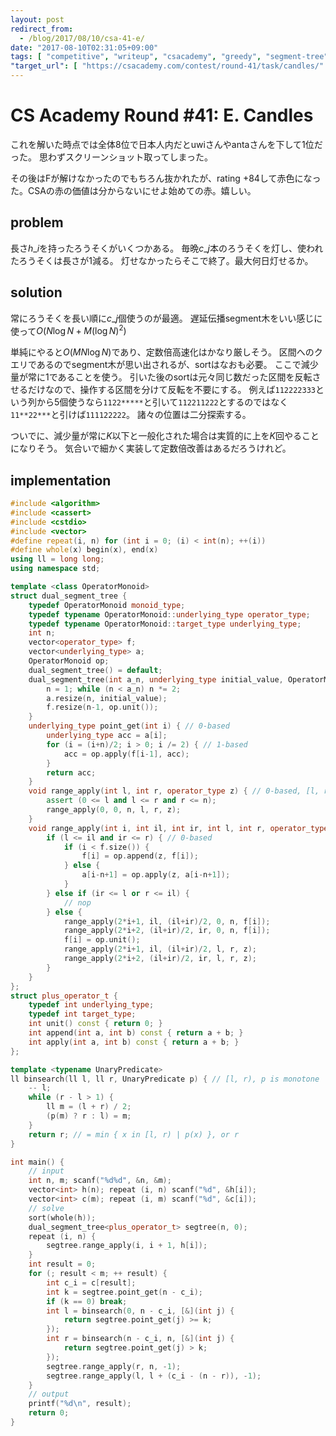 ```yaml
---
layout: post
redirect_from:
  - /blog/2017/08/10/csa-41-e/
date: "2017-08-10T02:31:05+09:00"
tags: [ "competitive", "writeup", "csacademy", "greedy", "segment-tree", "lazy-propagation", "binary-search" ]
"target_url": [ "https://csacademy.com/contest/round-41/task/candles/" ]
---
```


# CS Academy Round #41: E. Candles

これを解いた時点では全体$8$位で日本人内だとuwiさんやantaさんを下して$1$位だった。
思わずスクリーンショット取ってしまった。

その後はFが解けなかったのでもちろん抜かれたが、rating +84して赤色になった。CSAの赤の価値は分からないにせよ始めての赤。嬉しい。

## problem

長さ$h\_i$を持ったろうそくがいくつかある。
毎晩$c\_j$本のろうそくを灯し、使われたろうそくは長さが$1$減る。
灯せなかったらそこで終了。最大何日灯せるか。

## solution

常にろうそくを長い順に$c\_j$個使うのが最適。
遅延伝播segment木をいい感じに使って$O(N \log N + M (\log N)^2)$

単純にやると$O(MN \log N)$であり、定数倍高速化はかなり厳しそう。
区間へのクエリであるのでsegment木が思い出されるが、sortはなおも必要。
ここで減少量が常に$1$であることを使う。
引いた後のsortは元々同じ数だった区間を反転させるだけなので、操作する区間を分けて反転を不要にする。
例えば`112222333`という列から$5$個使うなら`1122*****`と引いて`112211222`とするのではなく`11**22***`と引けば`111122222`。
諸々の位置は二分探索する。


ついでに、減少量が常に$K$以下と一般化された場合は実質的に上を$K$回やることになりそう。
気合いで細かく実装して定数倍改善はあるだろうけれど。

## implementation

``` c++
#include <algorithm>
#include <cassert>
#include <cstdio>
#include <vector>
#define repeat(i, n) for (int i = 0; (i) < int(n); ++(i))
#define whole(x) begin(x), end(x)
using ll = long long;
using namespace std;

template <class OperatorMonoid>
struct dual_segment_tree {
    typedef OperatorMonoid monoid_type;
    typedef typename OperatorMonoid::underlying_type operator_type;
    typedef typename OperatorMonoid::target_type underlying_type;
    int n;
    vector<operator_type> f;
    vector<underlying_type> a;
    OperatorMonoid op;
    dual_segment_tree() = default;
    dual_segment_tree(int a_n, underlying_type initial_value, OperatorMonoid const & a_op = OperatorMonoid()) : op(a_op) {
        n = 1; while (n < a_n) n *= 2;
        a.resize(n, initial_value);
        f.resize(n-1, op.unit());
    }
    underlying_type point_get(int i) { // 0-based
        underlying_type acc = a[i];
        for (i = (i+n)/2; i > 0; i /= 2) { // 1-based
            acc = op.apply(f[i-1], acc);
        }
        return acc;
    }
    void range_apply(int l, int r, operator_type z) { // 0-based, [l, r)
        assert (0 <= l and l <= r and r <= n);
        range_apply(0, 0, n, l, r, z);
    }
    void range_apply(int i, int il, int ir, int l, int r, operator_type z) {
        if (l <= il and ir <= r) { // 0-based
            if (i < f.size()) {
                f[i] = op.append(z, f[i]);
            } else {
                a[i-n+1] = op.apply(z, a[i-n+1]);
            }
        } else if (ir <= l or r <= il) {
            // nop
        } else {
            range_apply(2*i+1, il, (il+ir)/2, 0, n, f[i]);
            range_apply(2*i+2, (il+ir)/2, ir, 0, n, f[i]);
            f[i] = op.unit();
            range_apply(2*i+1, il, (il+ir)/2, l, r, z);
            range_apply(2*i+2, (il+ir)/2, ir, l, r, z);
        }
    }
};
struct plus_operator_t {
    typedef int underlying_type;
    typedef int target_type;
    int unit() const { return 0; }
    int append(int a, int b) const { return a + b; }
    int apply(int a, int b) const { return a + b; }
};

template <typename UnaryPredicate>
ll binsearch(ll l, ll r, UnaryPredicate p) { // [l, r), p is monotone
    -- l;
    while (r - l > 1) {
        ll m = (l + r) / 2;
        (p(m) ? r : l) = m;
    }
    return r; // = min { x in [l, r) | p(x) }, or r
}

int main() {
    // input
    int n, m; scanf("%d%d", &n, &m);
    vector<int> h(n); repeat (i, n) scanf("%d", &h[i]);
    vector<int> c(m); repeat (i, m) scanf("%d", &c[i]);
    // solve
    sort(whole(h));
    dual_segment_tree<plus_operator_t> segtree(n, 0);
    repeat (i, n) {
        segtree.range_apply(i, i + 1, h[i]);
    }
    int result = 0;
    for (; result < m; ++ result) {
        int c_i = c[result];
        int k = segtree.point_get(n - c_i);
        if (k == 0) break;
        int l = binsearch(0, n - c_i, [&](int j) {
            return segtree.point_get(j) >= k;
        });
        int r = binsearch(n - c_i, n, [&](int j) {
            return segtree.point_get(j) > k;
        });
        segtree.range_apply(r, n, -1);
        segtree.range_apply(l, l + (c_i - (n - r)), -1);
    }
    // output
    printf("%d\n", result);
    return 0;
}
```

